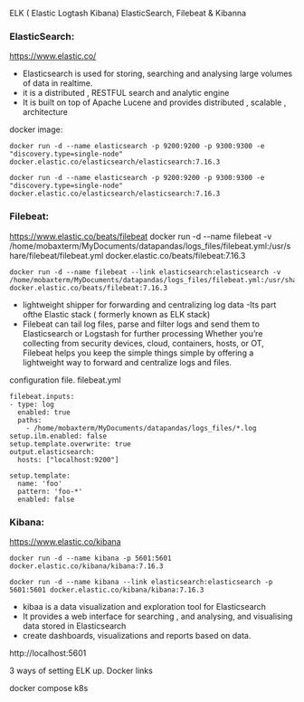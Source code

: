 ELK ( Elastic Logtash Kibana)
ElasticSearch, Filebeat & Kibanna

### ElasticSearch:
https://www.elastic.co/
- Elasticsearch is used for storing, searching and analysing large volumes of data in realtime. 
- it is a distributed , RESTFUL search and analytic engine
- It is built on top of Apache Lucene and provides distributed , scalable , architecture

docker image: 
```
docker run -d --name elasticsearch -p 9200:9200 -p 9300:9300 -e "discovery.type=single-node" docker.elastic.co/elasticsearch/elasticsearch:7.16.3
```

```
docker run -d --name elasticsearch -p 9200:9200 -p 9300:9300 -e "discovery.type=single-node" docker.elastic.co/elasticsearch/elasticsearch:7.16.3
```


### Filebeat:
https://www.elastic.co/beats/filebeat
docker run -d --name filebeat -v /home/mobaxterm/MyDocuments/datapandas/logs_files/filebeat.yml:/usr/share/filebeat/filebeat.yml docker.elastic.co/beats/filebeat:7.16.3

```
docker run -d --name filebeat --link elasticsearch:elasticsearch -v  /home/mobaxterm/MyDocuments/datapandas/logs_files/filebeat.yml:/usr/share/filebeat/filebeat.yml docker.elastic.co/beats/filebeat:7.16.3

```


- lightweight shipper for forwarding and centralizing log data
-Its part ofthe Elastic stack ( formerly known as ELK stack)
- Filebeat can tail log files, parse and filter logs and send them to Elasticsearch or Logstash for further processing
Whether you’re collecting from security devices, cloud, containers, hosts, or OT, 
Filebeat helps you keep the simple things simple by offering a lightweight way to forward and centralize logs 
and files.

configuration file.
filebeat.yml
```
filebeat.inputs:
- type: log
  enabled: true
  paths:
    - /home/mobaxterm/MyDocuments/datapandas/logs_files/*.log
setup.ilm.enabled: false
setup.template.overwrite: true
output.elasticsearch:
  hosts: ["localhost:9200"]

setup.template:
  name: 'foo'
  pattern: 'foo-*'
  enabled: false

```

### Kibana:
https://www.elastic.co/kibana

```
docker run -d --name kibana -p 5601:5601 docker.elastic.co/kibana/kibana:7.16.3
```

```
docker run -d --name kibana --link elasticsearch:elasticsearch -p 5601:5601 docker.elastic.co/kibana/kibana:7.16.3
```

- kibaa is a data visualization and exploration tool for Elasticsearch 
- It provides a web interface for searching , and analysing, and visualising data stored in Elasticsearch
- create dashboards, visualizations and reports based on data.

http://localhost:5601



3 ways of setting ELK up. 
Docker links

docker compose
k8s
